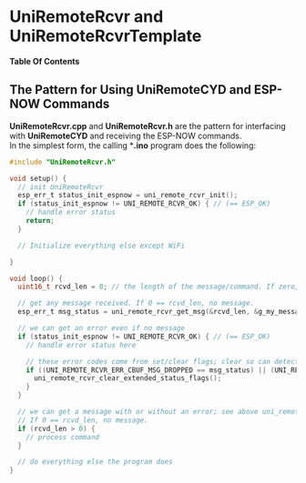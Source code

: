 # UniRemoteRcvr and UniRemoteRcvrTemplate

**Table Of Contents**

## The Pattern for Using UniRemoteCYD and ESP-NOW Commands

**UniRemoteRcvr.cpp** and **UniRemoteRcvr.h** are the pattern for interfacing with **UniRemoteCYD** and receiving the ESP-NOW commands.<br>
In the simplest form, the calling ***.ino**  program does the following:

```c
#include "UniRemoteRcvr.h"

void setup() {
  // init UniRemoteRcvr
  esp_err_t status_init_espnow = uni_remote_rcvr_init();
  if (status_init_espnow != UNI_REMOTE_RCVR_OK) { // (== ESP_OK)
    // handle error status
    return;
  }

  // Initialize everything else except WiFi

}

void loop() {
  uint16_t rcvd_len = 0; // the length of the message/command. If zero, no message.

  // get any message received. If 0 == rcvd_len, no message.
  esp_err_t msg_status = uni_remote_rcvr_get_msg(&rcvd_len, &g_my_message[0], &g_my_mac_addr[0], &g_my_message_num);

  // we can get an error even if no message
  if (status_init_espnow != UNI_REMOTE_RCVR_OK) { // (== ESP_OK)
    // handle error status here

    // these error codes come from set/clear flags; clear so can detect next time
    if ((UNI_REMOTE_RCVR_ERR_CBUF_MSG_DROPPED == msg_status) || (UNI_REMOTE_RCVR_ERR_MSG_TOO_BIG == msg_status)) {
      uni_remote_rcvr_clear_extended_status_flags();
    }
  }

  // we can get a message with or without an error; see above uni_remote_rcvr_clear_extended_status_flags()
  // If 0 == rcvd_len, no message.
  if (rcvd_len > 0) {
    // process command
  }

  // do everything else the program does
}
```
